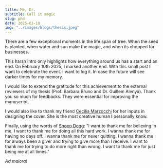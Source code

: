 ```yaml
---
title: Me, Dr.
subtitle: Call it magic
slug: phd
date: 2025-02-10
img: "../images/blogs/thesis.jpeg"
---
```


There are a few exceptional moments in the life span of tree. When the seed is planted, when water and sun make the magic, and when its chopped for businesses.

This harsh intro only highlights how everything around us has a start and an end.
On February 10th 2025, I marked another end.
With this small post I want to celebrate the event. I want to log it. In case the future will see darker times for my memory.

I would like to extend the gratitude for this achievement to the external reviewers of my thesis (Prof. Barbara Bruno and Dr. Guillem Alenyà).
Thank you so much for feedbacks. They were essential for improving the manuscript.

I would also like to thank my friend <a href="https://ceciliamarzocchi.com/" target="_blank"> Cecilia Marzocchi</a> for her inputs in designing the cover. She is the most creative human I personally know.

Finally, using the words of <a href="https://www.youtube.com/watch?v=NfF3bThOW0Q" target="_blank">Snoop Dogg</a>:
"I want to thank me for believing in me, I want to thank me for doing all this hard work. I wanna thank me for having no days off. I wanna thank me for never quitting. I wanna thank me for always been a giver and trying to give more than I receive. I want to thank me for trying to do more right than wrong. I want to thank me for just being me at all times."

_Ad maiora!_
